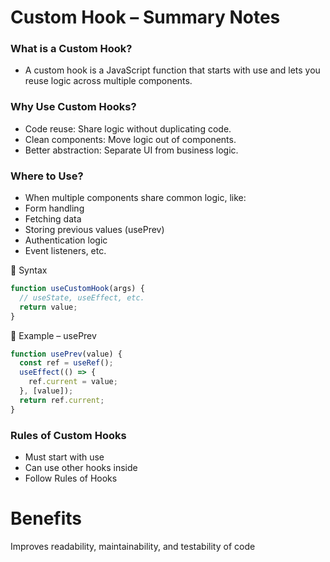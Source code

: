 # Custom Hook – Summary Notes

### What is a Custom Hook?

- A custom hook is a JavaScript function that starts with use and lets you reuse logic across multiple components.

### Why Use Custom Hooks?

- Code reuse: Share logic without duplicating code.
- Clean components: Move logic out of components.
- Better abstraction: Separate UI from business logic.

### Where to Use?

- When multiple components share common logic, like:
- Form handling
- Fetching data
- Storing previous values (usePrev)
- Authentication logic
- Event listeners, etc.

🔹 Syntax

```js
function useCustomHook(args) {
  // useState, useEffect, etc.
  return value;
}
```

🔹 Example – usePrev

```js
function usePrev(value) {
  const ref = useRef();
  useEffect(() => {
    ref.current = value;
  }, [value]);
  return ref.current;
}
```

### Rules of Custom Hooks

- Must start with use
- Can use other hooks inside
- Follow Rules of Hooks

# Benefits

Improves readability, maintainability, and testability of code

